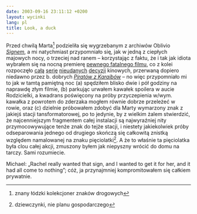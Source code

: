 ```yaml
---
date: 2003-09-16 23:11:12 +0200
layout: wycinki
lang: pl
title: Look, a duck
---
```


Przed chwilą Marta[^1] podzieliła się wygrzebanym z archiwów Oblivio <cite>[Signem](http://oblivio.com/road/02032601.shtml 'It was Rachel’s idea…')</cite>, a mi natychmiast przypomniało się, jak w jedną z ciepłych majowych nocy, o trzeciej nad ranem – korzystając z faktu, że i tak jak idiota wybrałem się na nocną premierę [pewnego fatalnego filmu](http://imdb.com/title/tt0234215/ 'Free your mind, jakże adekwatne hasło'), co z kolei rozpoczęło [całą](http://imdb.com/title/tt0287978/ 'Take the dare') [serię](http://imdb.com/title/tt0308208/ 'Your most dangerous enemies are the friends you’ve double-crossed') [nieudanych](http://imdb.com/title/tt0286716/ 'The inner beast will be released') [decyzji](http://imdb.com/title/tt0238380/ 'In a future where freedom is outlawed, outlaws will become heroes') kinowych, przerwaną dopiero niedawno przez b. dobrych <cite>[Piratów z Karaibów](http://imdb.com/title/tt0325980/ 'Oskara dla Johnny’ego Deppa poproszę')</cite> – no więc przypomniało mi to jak w tamtą pamiętną noc (a) spędziłem blisko dwie i pół godziny na naprawdę złym filmie, (b) parkując urwałem kawałek spoilera w aucie Rodzicielki, a kwadrans poświęcony na próby przyczepienia w/wym. kawałka z powrotem do zderzaka mogłem równie dobrze przeleżeć w rowie, oraz (c) dzielnie próbowałem zdobyć dla Marty wymarzony znak z jakiejś stacji tansformatorowej, po to jedynie, by z wielkim żalem stwierdzić, że najcenniejszym fragmentem całej instalacji są najwyraźniej nity przymocowywujące tenże znak do tejże stacji, i niestety jakiekolwiek próby odseparowania jednego od drugiego skończą się całkowitą znistką względem namalowanej na znaku pięciolatki[^2]. A że to właśnie ta pięciolatka była clou całej akcji, zmuszony byłem jak niepyszny wrócić do domu na tarczy. Sami rozumiecie.

Michael: „Rachel really wanted that sign, and I wanted to get it for her, and it had all come to nothing”; cóż, ja przynajmniej kompromitowałem się całkiem prywatnie.

[^1]: znany łódzki kolekcjoner znaków drogowych
[^2]: dziewczynki, nie planu gospodarczego
